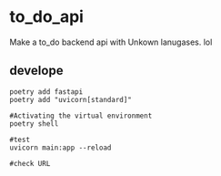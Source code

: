 # to_do_api
Make a to_do backend api with Unkown lanugases. lol

## develope

```shell
poetry add fastapi
poetry add "uvicorn[standard]"

#Activating the virtual environment
poetry shell

#test
uvicorn main:app --reload

#check URL
```